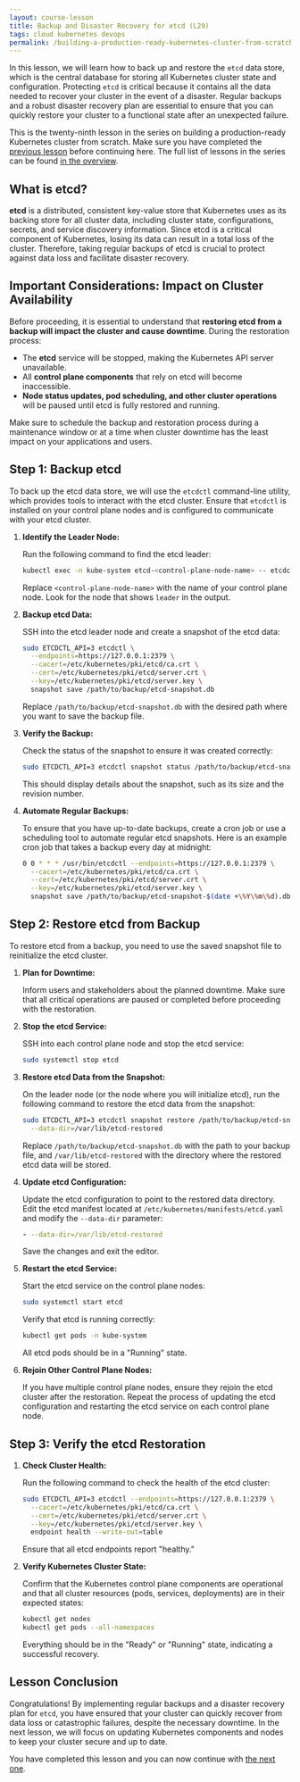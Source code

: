 ```yaml
---
layout: course-lesson
title: Backup and Disaster Recovery for etcd (L29)
tags: cloud kubernetes devops
permalink: /building-a-production-ready-kubernetes-cluster-from-scratch/lesson-29
---
```


In this lesson, we will learn how to back up and restore the `etcd` data store,
which is the central database for storing all Kubernetes cluster state and
configuration. Protecting `etcd` is critical because it contains all the data
needed to recover your cluster in the event of a disaster. Regular backups and a
robust disaster recovery plan are essential to ensure that you can quickly
restore your cluster to a functional state after an unexpected failure.

This is the twenty-ninth lesson in the series on building a production-ready
Kubernetes cluster from scratch. Make sure you have completed the
[previous lesson](/building-a-production-ready-kubernetes-cluster-from-scratch/lesson-28)
before continuing here. The full list of lessons in the series can be found
[in the overview](/building-a-production-ready-kubernetes-cluster-from-scratch).

## What is etcd?

**etcd** is a distributed, consistent key-value store that Kubernetes uses as
its backing store for all cluster data, including cluster state, configurations,
secrets, and service discovery information. Since etcd is a critical component
of Kubernetes, losing its data can result in a total loss of the cluster.
Therefore, taking regular backups of etcd is crucial to protect against data
loss and facilitate disaster recovery.

## Important Considerations: Impact on Cluster Availability

Before proceeding, it is essential to understand that **restoring etcd from a
backup will impact the cluster and cause downtime**. During the restoration
process:

- The **etcd** service will be stopped, making the Kubernetes API server
  unavailable.
- All **control plane components** that rely on etcd will become inaccessible.
- **Node status updates, pod scheduling, and other cluster operations** will be
  paused until etcd is fully restored and running.

Make sure to schedule the backup and restoration process during a maintenance
window or at a time when cluster downtime has the least impact on your
applications and users.

## Step 1: Backup etcd

To back up the etcd data store, we will use the `etcdctl` command-line utility,
which provides tools to interact with the etcd cluster. Ensure that `etcdctl` is
installed on your control plane nodes and is configured to communicate with your
etcd cluster.

1. **Identify the Leader Node:**

   Run the following command to find the etcd leader:

   ```bash
   kubectl exec -n kube-system etcd-<control-plane-node-name> -- etcdctl --endpoints=https://127.0.0.1:2379 endpoint status --write-out=table
   ```

   Replace `<control-plane-node-name>` with the name of your control plane node.
   Look for the node that shows `leader` in the output.

2. **Backup etcd Data:**

   SSH into the etcd leader node and create a snapshot of the etcd data:

   ```bash
   sudo ETCDCTL_API=3 etcdctl \
     --endpoints=https://127.0.0.1:2379 \
     --cacert=/etc/kubernetes/pki/etcd/ca.crt \
     --cert=/etc/kubernetes/pki/etcd/server.crt \
     --key=/etc/kubernetes/pki/etcd/server.key \
     snapshot save /path/to/backup/etcd-snapshot.db
   ```

   Replace `/path/to/backup/etcd-snapshot.db` with the desired path where you
   want to save the backup file.

3. **Verify the Backup:**

   Check the status of the snapshot to ensure it was created correctly:

   ```bash
   sudo ETCDCTL_API=3 etcdctl snapshot status /path/to/backup/etcd-snapshot.db --write-out=table
   ```

   This should display details about the snapshot, such as its size and the
   revision number.

4. **Automate Regular Backups:**

   To ensure that you have up-to-date backups, create a cron job or use a
   scheduling tool to automate regular etcd snapshots. Here is an example cron
   job that takes a backup every day at midnight:

   ```bash
   0 0 * * * /usr/bin/etcdctl --endpoints=https://127.0.0.1:2379 \
     --cacert=/etc/kubernetes/pki/etcd/ca.crt \
     --cert=/etc/kubernetes/pki/etcd/server.crt \
     --key=/etc/kubernetes/pki/etcd/server.key \
     snapshot save /path/to/backup/etcd-snapshot-$(date +\%Y\%m\%d).db
   ```

## Step 2: Restore etcd from Backup

To restore etcd from a backup, you need to use the saved snapshot file to
reinitialize the etcd cluster.

1. **Plan for Downtime:**

   Inform users and stakeholders about the planned downtime. Make sure that all
   critical operations are paused or completed before proceeding with the
   restoration.

2. **Stop the etcd Service:**

   SSH into each control plane node and stop the etcd service:

   ```bash
   sudo systemctl stop etcd
   ```

3. **Restore etcd Data from the Snapshot:**

   On the leader node (or the node where you will initialize etcd), run the
   following command to restore the etcd data from the snapshot:

   ```bash
   sudo ETCDCTL_API=3 etcdctl snapshot restore /path/to/backup/etcd-snapshot.db \
     --data-dir=/var/lib/etcd-restored
   ```

   Replace `/path/to/backup/etcd-snapshot.db` with the path to your backup file,
   and `/var/lib/etcd-restored` with the directory where the restored etcd data
   will be stored.

4. **Update etcd Configuration:**

   Update the etcd configuration to point to the restored data directory. Edit
   the etcd manifest located at `/etc/kubernetes/manifests/etcd.yaml` and modify
   the `--data-dir` parameter:

   ```yaml
   - --data-dir=/var/lib/etcd-restored
   ```

   Save the changes and exit the editor.

5. **Restart the etcd Service:**

   Start the etcd service on the control plane nodes:

   ```bash
   sudo systemctl start etcd
   ```

   Verify that etcd is running correctly:

   ```bash
   kubectl get pods -n kube-system
   ```

   All etcd pods should be in a "Running" state.

6. **Rejoin Other Control Plane Nodes:**

   If you have multiple control plane nodes, ensure they rejoin the etcd cluster
   after the restoration. Repeat the process of updating the etcd configuration
   and restarting the etcd service on each control plane node.

## Step 3: Verify the etcd Restoration

1. **Check Cluster Health:**

   Run the following command to check the health of the etcd cluster:

   ```bash
   sudo ETCDCTL_API=3 etcdctl --endpoints=https://127.0.0.1:2379 \
     --cacert=/etc/kubernetes/pki/etcd/ca.crt \
     --cert=/etc/kubernetes/pki/etcd/server.crt \
     --key=/etc/kubernetes/pki/etcd/server.key \
     endpoint health --write-out=table
   ```

   Ensure that all etcd endpoints report "healthy."

2. **Verify Kubernetes Cluster State:**

   Confirm that the Kubernetes control plane components are operational and that
   all cluster resources (pods, services, deployments) are in their expected
   states:

   ```bash
   kubectl get nodes
   kubectl get pods --all-namespaces
   ```

   Everything should be in the "Ready" or "Running" state, indicating a
   successful recovery.

## Lesson Conclusion

Congratulations! By implementing regular backups and a disaster recovery plan
for `etcd`, you have ensured that your cluster can quickly recover from data
loss or catastrophic failures, despite the necessary downtime. In the next
lesson, we will focus on updating Kubernetes components and nodes to keep your
cluster secure and up to date.

You have completed this lesson and you can now continue with
[the next one](/building-a-production-ready-kubernetes-cluster-from-scratch/lesson-29).
